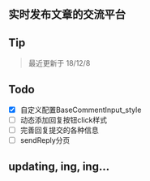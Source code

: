 ## 实时发布文章的交流平台
## Tip
> 最近更新于 18/12/8
## Todo
- [x] 自定义配置BaseCommentInput_style
- [ ] 动态添加回复按钮click样式
- [ ] 完善回复提交的各种信息
- [ ] sendReply分页
## updating, ing, ing...